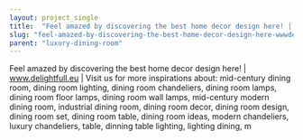 ```yaml
---
layout: project_single
title:  "Feel amazed by discovering the best home decor design here! | www.delightfull.eu | Visit us for more inspirations about: mid-century dining room, dining room lighting, dining room chandeliers, dining room lamps, dining room floor lamps, dining room w"
slug: "feel-amazed-by-discovering-the-best-home-decor-design-here-wwwdelightfulleu-visit-us"
parent: "luxury-dining-room"
---
```

Feel amazed by discovering the best home decor design here! | www.delightfull.eu | Visit us for more inspirations about: mid-century dining room, dining room lighting, dining room chandeliers, dining room lamps, dining room floor lamps, dining room wall lamps, mid-century modern dining room, industrial dining room, dining room decor, dining room design, dining room set, dining room table, dining room ideas, modern chandeliers, luxury chandeliers, table, dinning table lighting, lighting dining, m